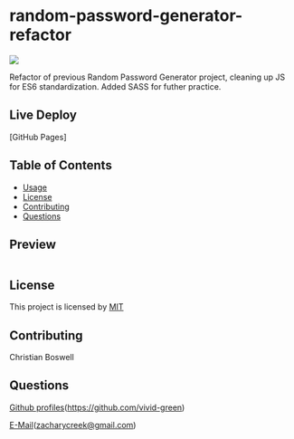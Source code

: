 # random-password-generator-refactor 
![](https://img.shields.io/badge/license-MIT-yellow)

Refactor of previous Random Password Generator project, cleaning up JS for ES6 standardization. Added SASS for futher practice. 

## Live Deploy 
[GitHub Pages]

## Table of Contents 
  - [Usage](#usage)
  - [License](#license)
  - [Contributing](#contributing)
  - [Questions](#questions)
  

## Preview 
![]()


## License
This project is licensed by [MIT](https://opensource.org/licenses/MIT)


## Contributing
Christian Boswell


## Questions

[Github profiles](https://github.com/cboswel1)(https://github.com/vivid-green)

[E-Mail](mailto:christianboswell86@gmail.com)(zacharycreek@gmail.com)